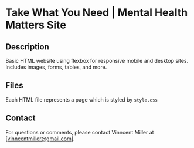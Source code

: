 # Take What You Need | Mental Health Matters Site
## Description
Basic HTML website using flexbox for responsive mobile and desktop sites. Includes images, forms, tables, and more.
## Files
Each HTML file represents a page which is styled by `style.css`

## Contact
For questions or comments, please contact Vinncent Miller at [vinncentmiller@gmail.com].    